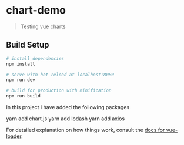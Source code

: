 # chart-demo

> Testing vue charts

## Build Setup

``` bash
# install dependencies
npm install

# serve with hot reload at localhost:8080
npm run dev

# build for production with minification
npm run build
```
In this project i have added the following packages

  yarn add chart.js
  yarn add lodash
  yarn add axios

For detailed explanation on how things work, consult the [docs for vue-loader](http://vuejs.github.io/vue-loader).
